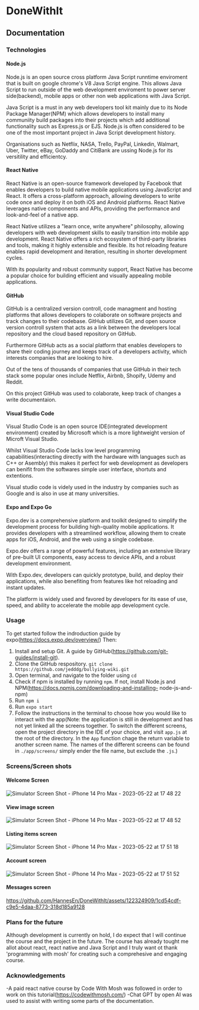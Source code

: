 # DoneWithIt

## Documentation

### Technologies
#### Node.js
Node.js is an open source cross platform Java Script runntime enviroment that is built on google chrome's V8 Java Script engine. This allows Java Script to run outside of the web development enviroment to power server side(backend), mobile apps or other non web applications with Java Script.

Java Script is a must in any web developers tool kit mainly due to its Node Package Manager(NPM) which allows developers to install many communiity build packages into their projects which add additional functionality such as Express.js or EJS. Node.js is often considered to be one of the most important project in Java Script development history.

Organisations such as Netflix, NASA, Trello, PayPal, Linkedin, Walmart, Uber, Twitter, eBay, GoDaddy and CitiBank are ussing Node.js for its versitility and efficientcy. 



#### React Native
React Native is an open-source framework developed by Facebook that enables developers to build native mobile applications using JavaScript and React. It offers a cross-platform approach, allowing developers to write code once and deploy it on both iOS and Android platforms. React Native leverages native components and APIs, providing the performance and look-and-feel of a native app.

React Native utilizes a "learn once, write anywhere" philosophy, allowing developers with web development skills to easily transition into mobile app development. React Native offers a rich ecosystem of third-party libraries and tools, making it highly extensible and flexible. Its hot reloading feature enables rapid development and iteration, resulting in shorter development cycles.

With its popularity and robust community support, React Native has become a popular choice for building efficient and visually appealing mobile applications.



#### GitHub
GitHub is a centralized version controll, code managment and hosting platforms that allows developers to colaborate on software projects and track changes to their codebase. GitHub utilizes Git, and open source version controll system that acts as a link between the developers local repository and the cloud based repository on GitHub.

Furthermore GitHub acts as a social platform that enables developers to share their coding journey and keeps track of a developers activity, which interests companies that are looking to hire.

Out of the tens of thousands of companies that use GitHub in their tech stack some popular ones include Netflix, Airbnb, Shopify, Udemy and Reddit.

On this project GitHub was used to colaborate, keep track of changes a write documentaion. 



#### Visual Studio Code
Visual Studio Code is an open source IDE(integrated development environment) created by Microsoft which is a more lightweight version of Microft Visual Studio.

Whilst Visual Studio Code lacks low level programming capabilities(interacting directly with the hardware with languages such as C++ or Asembly) this makes it perfect for web development as developers can benifit from the softwares simple user interface, shortuts and extentions. 

Visual studio code is videly used in the industry by companies such as Google and is also in use at many universities.



#### Expo and Expo Go
Expo.dev is a comprehensive platform and toolkit designed to simplify the development process for building high-quality mobile applications. It provides developers with a streamlined workflow, allowing them to create apps for iOS, Android, and the web using a single codebase. 

Expo.dev offers a range of powerful features, including an extensive library of pre-built UI components, easy access to device APIs, and a robust development environment.

With Expo.dev, developers can quickly prototype, build, and deploy their applications, while also benefiting from features like hot reloading and instant updates.

The platform is widely used and favored by developers for its ease of use, speed, and ability to accelerate the mobile app development cycle.



### Usage
To get started follow the indroduction guide by expo(https://docs.expo.dev/overview/) Then:
  1. Install and setup Git. A guide by GitHub(https://github.com/git-guides/install-git).
  2. Clone the GitHub respository. ```` git clone https://github.com/jedddg/bullying-wiki.git ```` 
  3. Open terminal, and navigate to the folder using ````cd````
  4. Check if npm is installed by running ````npm````. If not, install Node.js and NPM(https://docs.npmjs.com/downloading-and-installing-     node-js-and-npm)
  5. Run ````npm i````
  6. Run ````expo start````
  7. Follow the instructions in the terminal to choose how you would like to interact with the app(Note: the application is still in development and        has not yet linked all the screens together. To switch the different screens, open the project directory in the IDE of your choice, and visit          ````app.js```` at the root of the directory. In the ````App```` function chage the return variable to another screen name. The names of the            different screens can be found in ````./app/screens/```` simply ender the file name, but exclude the ````.js````.)


### Screens/Screen shots
#### Welcome Screen
![Simulator Screen Shot - iPhone 14 Pro Max - 2023-05-22 at 17 48 22](https://github.com/HannesEn/DoneWithIt/assets/122324909/35157def-22e6-4aa3-8326-ab9f0df8101b)

#### View image screen
![Simulator Screen Shot - iPhone 14 Pro Max - 2023-05-22 at 17 48 52](https://github.com/HannesEn/DoneWithIt/assets/122324909/4c81c9f0-03df-4d2f-901e-a3d8851f7c01)

#### Listing items screen
![Simulator Screen Shot - iPhone 14 Pro Max - 2023-05-22 at 17 51 18](https://github.com/HannesEn/DoneWithIt/assets/122324909/05506161-d577-4a88-9e17-6c5817eef96e)

#### Account screen
![Simulator Screen Shot - iPhone 14 Pro Max - 2023-05-22 at 17 51 52](https://github.com/HannesEn/DoneWithIt/assets/122324909/d040a3f8-9b3e-4214-a75d-c13dae8d0cb9)

#### Messages screen
https://github.com/HannesEn/DoneWithIt/assets/122324909/1cd54cdf-c9e5-4daa-8773-318d185a9128

### Plans for the future
Although development is currently on hold, I do expect that I will continue the course and the project in the future. The course has already tought me allot about react, react native and Java Script and I truly want ot thank 'programming with mosh' for creating such a comprehesive and engaging course.


### Acknowledgements
-A paid react native course by Code With Mosh was followed in order to work on this tutorial(https://codewithmosh.com/)
-Chat GPT by open AI was used to assist with writing some parts of the documentation.
